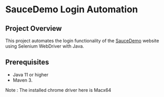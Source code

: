 # SauceDemo Login Automation

## Project Overview

This project automates the login functionality of the [SauceDemo](https://www.saucedemo.com/) website using Selenium WebDriver with Java.

## Prerequisites

- Java 11 or higher
- Maven 3.

Note : The installed chrome driver here is Macx64 
